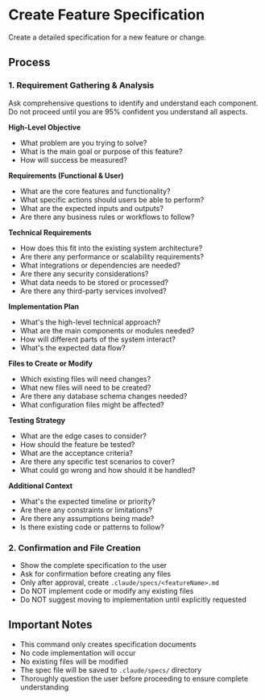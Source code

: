 # Create Feature Specification

Create a detailed specification for a new feature or change.

## Process

### 1. Requirement Gathering & Analysis

Ask comprehensive questions to identify and understand each component. Do not proceed until you are 95% confident you understand all aspects.

**High-Level Objective**

- What problem are you trying to solve?
- What is the main goal or purpose of this feature?
- How will success be measured?

**Requirements (Functional & User)**

- What are the core features and functionality?
- What specific actions should users be able to perform?
- What are the expected inputs and outputs?
- Are there any business rules or workflows to follow?

**Technical Requirements**

- How does this fit into the existing system architecture?
- Are there any performance or scalability requirements?
- What integrations or dependencies are needed?
- Are there any security considerations?
- What data needs to be stored or processed?
- Are there any third-party services involved?

**Implementation Plan**

- What's the high-level technical approach?
- What are the main components or modules needed?
- How will different parts of the system interact?
- What's the expected data flow?

**Files to Create or Modify**

- Which existing files will need changes?
- What new files will need to be created?
- Are there any database schema changes needed?
- What configuration files might be affected?

**Testing Strategy**

- What are the edge cases to consider?
- How should the feature be tested?
- What are the acceptance criteria?
- Are there any specific test scenarios to cover?
- What could go wrong and how should it be handled?

**Additional Context**

- What's the expected timeline or priority?
- Are there any constraints or limitations?
- Are there any assumptions being made?
- Is there existing code or patterns to follow?

### 2. Confirmation and File Creation

- Show the complete specification to the user
- Ask for confirmation before creating any files
- Only after approval, create `.claude/specs/<featureName>.md`
- Do NOT implement code or modify any existing files
- Do NOT suggest moving to implementation until explicitly requested

## Important Notes

- This command only creates specification documents
- No code implementation will occur
- No existing files will be modified
- The spec file will be saved to `.claude/specs/` directory
- Thoroughly question the user before proceeding to ensure complete understanding

